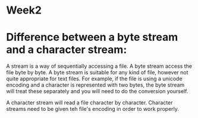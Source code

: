 Week2
=========

# Difference between a byte stream and a character stream: #
A stream is a way of sequentially accessing a file. A byte stream access the file byte by byte. A byte stream is suitable for any kind of file, however not quite appropriate for text files. For example, if the file is using a unicode encoding and a character is represented with two bytes, the byte stream will treat these separately and you will need to do the conversion yourself.

A character stream will read a file character by character. Character streams need to be given teh file's encoding in order to work properly.



